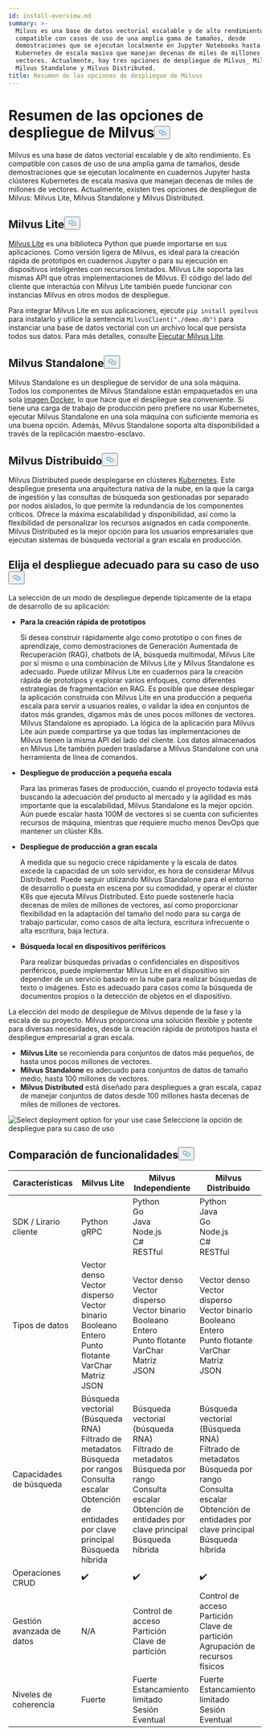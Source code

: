 ```yaml
---
id: install-overview.md
summary: >-
  Milvus es una base de datos vectorial escalable y de alto rendimiento. Es
  compatible con casos de uso de una amplia gama de tamaños, desde
  demostraciones que se ejecutan localmente en Jupyter Notebooks hasta clústeres
  Kubernetes de escala masiva que manejan decenas de miles de millones de
  vectores. Actualmente, hay tres opciones de despliegue de Milvus_ Milvus Lite,
  Milvus Standalone y Milvus Distributed.
title: Resumen de las opciones de despliegue de Milvus
---
```

<h1 id="Overview-of-Milvus-Deployment-Options" class="common-anchor-header">Resumen de las opciones de despliegue de Milvus<button data-href="#Overview-of-Milvus-Deployment-Options" class="anchor-icon" translate="no">
      <svg translate="no"
        aria-hidden="true"
        focusable="false"
        height="20"
        version="1.1"
        viewBox="0 0 16 16"
        width="16"
      >
        <path
          fill="#0092E4"
          fill-rule="evenodd"
          d="M4 9h1v1H4c-1.5 0-3-1.69-3-3.5S2.55 3 4 3h4c1.45 0 3 1.69 3 3.5 0 1.41-.91 2.72-2 3.25V8.59c.58-.45 1-1.27 1-2.09C10 5.22 8.98 4 8 4H4c-.98 0-2 1.22-2 2.5S3 9 4 9zm9-3h-1v1h1c1 0 2 1.22 2 2.5S13.98 12 13 12H9c-.98 0-2-1.22-2-2.5 0-.83.42-1.64 1-2.09V6.25c-1.09.53-2 1.84-2 3.25C6 11.31 7.55 13 9 13h4c1.45 0 3-1.69 3-3.5S14.5 6 13 6z"
        ></path>
      </svg>
    </button></h1><p>Milvus es una base de datos vectorial escalable y de alto rendimiento. Es compatible con casos de uso de una amplia gama de tamaños, desde demostraciones que se ejecutan localmente en cuadernos Jupyter hasta clústeres Kubernetes de escala masiva que manejan decenas de miles de millones de vectores. Actualmente, existen tres opciones de despliegue de Milvus: Milvus Lite, Milvus Standalone y Milvus Distributed.</p>
<h2 id="Milvus-Lite" class="common-anchor-header">Milvus Lite<button data-href="#Milvus-Lite" class="anchor-icon" translate="no">
      <svg translate="no"
        aria-hidden="true"
        focusable="false"
        height="20"
        version="1.1"
        viewBox="0 0 16 16"
        width="16"
      >
        <path
          fill="#0092E4"
          fill-rule="evenodd"
          d="M4 9h1v1H4c-1.5 0-3-1.69-3-3.5S2.55 3 4 3h4c1.45 0 3 1.69 3 3.5 0 1.41-.91 2.72-2 3.25V8.59c.58-.45 1-1.27 1-2.09C10 5.22 8.98 4 8 4H4c-.98 0-2 1.22-2 2.5S3 9 4 9zm9-3h-1v1h1c1 0 2 1.22 2 2.5S13.98 12 13 12H9c-.98 0-2-1.22-2-2.5 0-.83.42-1.64 1-2.09V6.25c-1.09.53-2 1.84-2 3.25C6 11.31 7.55 13 9 13h4c1.45 0 3-1.69 3-3.5S14.5 6 13 6z"
        ></path>
      </svg>
    </button></h2><p><a href="https://milvus.io/docs/milvus_lite.md">Milvus Lite</a> es una biblioteca Python que puede importarse en sus aplicaciones. Como versión ligera de Milvus, es ideal para la creación rápida de prototipos en cuadernos Jupyter o para su ejecución en dispositivos inteligentes con recursos limitados. Milvus Lite soporta las mismas API que otras implementaciones de Milvus. El código del lado del cliente que interactúa con Milvus Lite también puede funcionar con instancias Milvus en otros modos de despliegue.</p>
<p>Para integrar Milvus Lite en sus aplicaciones, ejecute <code translate="no">pip install pymilvus</code> para instalarlo y utilice la sentencia <code translate="no">MilvusClient(&quot;./demo.db&quot;)</code> para instanciar una base de datos vectorial con un archivo local que persista todos sus datos. Para más detalles, consulte <a href="https://milvus.io/docs/milvus_lite.md">Ejecutar Milvus Lite</a>.</p>
<h2 id="Milvus-Standalone" class="common-anchor-header">Milvus Standalone<button data-href="#Milvus-Standalone" class="anchor-icon" translate="no">
      <svg translate="no"
        aria-hidden="true"
        focusable="false"
        height="20"
        version="1.1"
        viewBox="0 0 16 16"
        width="16"
      >
        <path
          fill="#0092E4"
          fill-rule="evenodd"
          d="M4 9h1v1H4c-1.5 0-3-1.69-3-3.5S2.55 3 4 3h4c1.45 0 3 1.69 3 3.5 0 1.41-.91 2.72-2 3.25V8.59c.58-.45 1-1.27 1-2.09C10 5.22 8.98 4 8 4H4c-.98 0-2 1.22-2 2.5S3 9 4 9zm9-3h-1v1h1c1 0 2 1.22 2 2.5S13.98 12 13 12H9c-.98 0-2-1.22-2-2.5 0-.83.42-1.64 1-2.09V6.25c-1.09.53-2 1.84-2 3.25C6 11.31 7.55 13 9 13h4c1.45 0 3-1.69 3-3.5S14.5 6 13 6z"
        ></path>
      </svg>
    </button></h2><p>Milvus Standalone es un despliegue de servidor de una sola máquina. Todos los componentes de Milvus Standalone están empaquetados en una sola <a href="https://milvus.io/docs/install_standalone-docker.md">imagen Docker</a>, lo que hace que el despliegue sea conveniente. Si tiene una carga de trabajo de producción pero prefiere no usar Kubernetes, ejecutar Milvus Standalone en una sola máquina con suficiente memoria es una buena opción. Además, Milvus Standalone soporta alta disponibilidad a través de la replicación maestro-esclavo.</p>
<h2 id="Milvus-Distributed" class="common-anchor-header">Milvus Distribuido<button data-href="#Milvus-Distributed" class="anchor-icon" translate="no">
      <svg translate="no"
        aria-hidden="true"
        focusable="false"
        height="20"
        version="1.1"
        viewBox="0 0 16 16"
        width="16"
      >
        <path
          fill="#0092E4"
          fill-rule="evenodd"
          d="M4 9h1v1H4c-1.5 0-3-1.69-3-3.5S2.55 3 4 3h4c1.45 0 3 1.69 3 3.5 0 1.41-.91 2.72-2 3.25V8.59c.58-.45 1-1.27 1-2.09C10 5.22 8.98 4 8 4H4c-.98 0-2 1.22-2 2.5S3 9 4 9zm9-3h-1v1h1c1 0 2 1.22 2 2.5S13.98 12 13 12H9c-.98 0-2-1.22-2-2.5 0-.83.42-1.64 1-2.09V6.25c-1.09.53-2 1.84-2 3.25C6 11.31 7.55 13 9 13h4c1.45 0 3-1.69 3-3.5S14.5 6 13 6z"
        ></path>
      </svg>
    </button></h2><p>Milvus Distributed puede desplegarse en clústeres <a href="https://milvus.io/docs/install_cluster-milvusoperator.md">Kubernetes</a>. Este despliegue presenta una arquitectura nativa de la nube, en la que la carga de ingestión y las consultas de búsqueda son gestionadas por separado por nodos aislados, lo que permite la redundancia de los componentes críticos. Ofrece la máxima escalabilidad y disponibilidad, así como la flexibilidad de personalizar los recursos asignados en cada componente. Milvus Distributed es la mejor opción para los usuarios empresariales que ejecutan sistemas de búsqueda vectorial a gran escala en producción.</p>
<h2 id="Choose-the-Right-Deployment-for-Your-Use-Case" class="common-anchor-header">Elija el despliegue adecuado para su caso de uso<button data-href="#Choose-the-Right-Deployment-for-Your-Use-Case" class="anchor-icon" translate="no">
      <svg translate="no"
        aria-hidden="true"
        focusable="false"
        height="20"
        version="1.1"
        viewBox="0 0 16 16"
        width="16"
      >
        <path
          fill="#0092E4"
          fill-rule="evenodd"
          d="M4 9h1v1H4c-1.5 0-3-1.69-3-3.5S2.55 3 4 3h4c1.45 0 3 1.69 3 3.5 0 1.41-.91 2.72-2 3.25V8.59c.58-.45 1-1.27 1-2.09C10 5.22 8.98 4 8 4H4c-.98 0-2 1.22-2 2.5S3 9 4 9zm9-3h-1v1h1c1 0 2 1.22 2 2.5S13.98 12 13 12H9c-.98 0-2-1.22-2-2.5 0-.83.42-1.64 1-2.09V6.25c-1.09.53-2 1.84-2 3.25C6 11.31 7.55 13 9 13h4c1.45 0 3-1.69 3-3.5S14.5 6 13 6z"
        ></path>
      </svg>
    </button></h2><p>La selección de un modo de despliegue depende típicamente de la etapa de desarrollo de su aplicación:</p>
<ul>
<li><p><strong>Para la creación rápida de prototipos</strong></p>
<p>Si desea construir rápidamente algo como prototipo o con fines de aprendizaje, como demostraciones de Generación Aumentada de Recuperación (RAG), chatbots de IA, búsqueda multimodal, Milvus Lite por sí mismo o una combinación de Milvus Lite y Milvus Standalone es adecuado. Puede utilizar Milvus Lite en cuadernos para la creación rápida de prototipos y explorar varios enfoques, como diferentes estrategias de fragmentación en RAG. Es posible que desee desplegar la aplicación construida con Milvus Lite en una producción a pequeña escala para servir a usuarios reales, o validar la idea en conjuntos de datos más grandes, digamos más de unos pocos millones de vectores. Milvus Standalone es apropiado. La lógica de la aplicación para Milvus Lite aún puede compartirse ya que todas las implementaciones de Milvus tienen la misma API del lado del cliente. Los datos almacenados en Milvus Lite también pueden trasladarse a Milvus Standalone con una herramienta de línea de comandos.</p></li>
<li><p><strong>Despliegue de producción a pequeña escala</strong></p>
<p>Para las primeras fases de producción, cuando el proyecto todavía está buscando la adecuación del producto al mercado y la agilidad es más importante que la escalabilidad, Milvus Standalone es la mejor opción. Aún puede escalar hasta 100M de vectores si se cuenta con suficientes recursos de máquina, mientras que requiere mucho menos DevOps que mantener un clúster K8s.</p></li>
<li><p><strong>Despliegue de producción a gran escala</strong></p>
<p>A medida que su negocio crece rápidamente y la escala de datos excede la capacidad de un solo servidor, es hora de considerar Milvus Distributed. Puede seguir utilizando Milvus Standalone para el entorno de desarrollo o puesta en escena por su comodidad, y operar el clúster K8s que ejecuta Milvus Distributed. Esto puede sostenerle hacia decenas de miles de millones de vectores, así como proporcionar flexibilidad en la adaptación del tamaño del nodo para su carga de trabajo particular, como casos de alta lectura, escritura infrecuente o alta escritura, baja lectura.</p></li>
<li><p><strong>Búsqueda local en dispositivos periféricos</strong></p>
<p>Para realizar búsquedas privadas o confidenciales en dispositivos periféricos, puede implementar Milvus Lite en el dispositivo sin depender de un servicio basado en la nube para realizar búsquedas de texto o imágenes. Esto es adecuado para casos como la búsqueda de documentos propios o la detección de objetos en el dispositivo.</p></li>
</ul>
<p>La elección del modo de despliegue de Milvus depende de la fase y la escala de su proyecto. Milvus proporciona una solución flexible y potente para diversas necesidades, desde la creación rápida de prototipos hasta el despliegue empresarial a gran escala.</p>
<ul>
<li><strong>Milvus Lite</strong> se recomienda para conjuntos de datos más pequeños, de hasta unos pocos millones de vectores.</li>
<li><strong>Milvus Standalone</strong> es adecuado para conjuntos de datos de tamaño medio, hasta 100 millones de vectores.</li>
<li><strong>Milvus Distributed</strong> está diseñado para despliegues a gran escala, capaz de manejar conjuntos de datos desde 100 millones hasta decenas de miles de millones de vectores.</li>
</ul>
<p>
  
   <span class="img-wrapper"> <img translate="no" src="/docs/v2.6.x/assets/select-deployment-option.png" alt="Select deployment option for your use case" class="doc-image" id="select-deployment-option-for-your-use-case" />
   </span> <span class="img-wrapper"> <span>Seleccione la opción de despliegue para su caso de uso</span> </span></p>
<h2 id="Comparison-on-functionalities" class="common-anchor-header">Comparación de funcionalidades<button data-href="#Comparison-on-functionalities" class="anchor-icon" translate="no">
      <svg translate="no"
        aria-hidden="true"
        focusable="false"
        height="20"
        version="1.1"
        viewBox="0 0 16 16"
        width="16"
      >
        <path
          fill="#0092E4"
          fill-rule="evenodd"
          d="M4 9h1v1H4c-1.5 0-3-1.69-3-3.5S2.55 3 4 3h4c1.45 0 3 1.69 3 3.5 0 1.41-.91 2.72-2 3.25V8.59c.58-.45 1-1.27 1-2.09C10 5.22 8.98 4 8 4H4c-.98 0-2 1.22-2 2.5S3 9 4 9zm9-3h-1v1h1c1 0 2 1.22 2 2.5S13.98 12 13 12H9c-.98 0-2-1.22-2-2.5 0-.83.42-1.64 1-2.09V6.25c-1.09.53-2 1.84-2 3.25C6 11.31 7.55 13 9 13h4c1.45 0 3-1.69 3-3.5S14.5 6 13 6z"
        ></path>
      </svg>
    </button></h2><table>
<thead>
<tr><th>Características</th><th>Milvus Lite</th><th>Milvus Independiente</th><th>Milvus Distribuido</th></tr>
</thead>
<tbody>
<tr><td>SDK / Lirario cliente</td><td>Python<br/>gRPC</td><td>Python<br/>Go<br/>Java<br/>Node.js<br/>C#<br/>RESTful</td><td>Python<br/>Java<br/>Go<br/>Node.js<br/>C#<br/>RESTful</td></tr>
<tr><td>Tipos de datos</td><td>Vector denso<br/>Vector disperso<br/>Vector binario<br/>Booleano<br/>Entero<br/>Punto flotante<br/>VarChar<br/>Matriz<br/>JSON</td><td>Vector denso<br/>Vector disperso<br/>Vector binario<br/>Booleano<br/>Entero<br/>Punto flotante<br/>VarChar<br/>Matriz<br/>JSON</td><td>Vector denso<br/>Vector disperso<br/>Vector binario<br/>Booleano<br/>Entero<br/>Punto flotante<br/>VarChar<br/>Matriz<br/>JSON</td></tr>
<tr><td>Capacidades de búsqueda</td><td>Búsqueda vectorial (Búsqueda RNA)<br/>Filtrado de metadatos<br/>Búsqueda por rangos<br/>Consulta escalar<br/>Obtención de entidades por clave principal<br/>Búsqueda híbrida</td><td>Búsqueda vectorial (búsqueda RNA)<br/>Filtrado de metadatos<br/>Búsqueda por rango<br/>Consulta escalar<br/>Obtención de entidades por clave principal<br/>Búsqueda híbrida</td><td>Búsqueda vectorial (Búsqueda RNA)<br/>Filtrado de metadatos<br/>Búsqueda por rango<br/>Consulta escalar<br/>Obtención de entidades por clave principal<br/>Búsqueda híbrida</td></tr>
<tr><td>Operaciones CRUD</td><td>✔️</td><td>✔️</td><td>✔️</td></tr>
<tr><td>Gestión avanzada de datos</td><td>N/A</td><td>Control de acceso<br/>Partición<br/>Clave de partición</td><td>Control de acceso<br/>Partición<br/>Clave de partición<br/>Agrupación de recursos físicos</td></tr>
<tr><td>Niveles de coherencia</td><td>Fuerte</td><td>Fuerte<br/>Estancamiento limitado<br/>Sesión<br/>Eventual</td><td>Fuerte<br/>Estancamiento limitado<br/>Sesión<br/>Eventual</td></tr>
</tbody>
</table>
